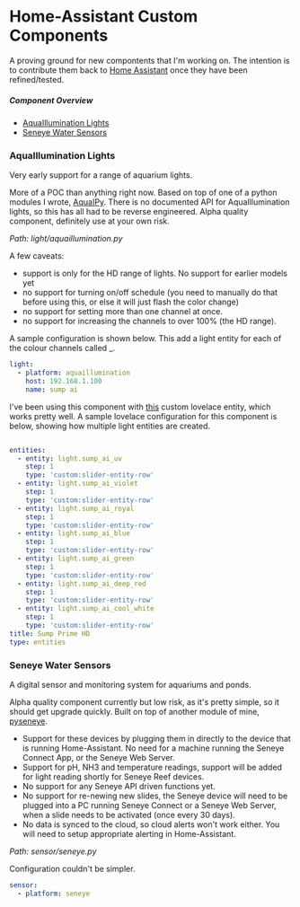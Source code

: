# Home-Assistant Custom Components

A proving ground for new compontents that I'm working on. The intention is to contribute them back to [Home Assistant](https://github.com/home-assistant/home-assistant) once they have been refined/tested.

##### Component Overview
* [AquaIllumination Lights](#aquaillumination-lights)
* [Seneye Water Sensors](#seneye-water-sensors)




### AquaIllumination Lights

Very early support for a range of aquarium lights. 

More of a POC than anything right now. Based on top of one of a python modules I wrote, [AquaIPy](https://github.com/mcclown/AquaIPy). There is no documented API for AquaIllumination lights, so this has all had to be reverse engineered. Alpha quality component, definitely use at your own risk.

_Path: light/aquaillumination.py_

A few caveats:

* support is only for the HD range of lights. No support for earlier models yet
* no support for turning on/off schedule (you need to manually do that before using this, or else it will just flash the color change)
* no support for setting more than one channel at once.
* no support for increasing the channels to over 100% (the HD range).

A sample configuration is shown below. This add a light entity for each of the colour channels called <name>_<channel name>.

```YAML
light:
  - platform: aquaillumination
    host: 192.168.1.100
    name: sump ai
```

I've been using this component with [this](https://github.com/thomasloven/lovelace-slider-entity-row) custom lovelace entity, which works pretty well. A sample lovelace configuration for this component is below, showing how multiple light entities are created.

```YAML

entities:
  - entity: light.sump_ai_uv
    step: 1
    type: 'custom:slider-entity-row'
  - entity: light.sump_ai_violet
    step: 1
    type: 'custom:slider-entity-row'
  - entity: light.sump_ai_royal
    step: 1
    type: 'custom:slider-entity-row'
  - entity: light.sump_ai_blue
    step: 1
    type: 'custom:slider-entity-row'
  - entity: light.sump_ai_green
    step: 1
    type: 'custom:slider-entity-row'
  - entity: light.sump_ai_deep_red
    step: 1
    type: 'custom:slider-entity-row'
  - entity: light.sump_ai_cool_white
    step: 1
    type: 'custom:slider-entity-row'
title: Sump Prime HD
type: entities
```

### Seneye Water Sensors

A digital sensor and monitoring system for aquariums and ponds.

Alpha quality component currently but low risk, as it's pretty simple, so it should get upgrade quickly. Built on top of another module of mine, [pyseneye](https://github.com/mcclown/pyseneye).

* Support for these devices by plugging them in directly to the device that is running Home-Assistant. No need for a machine running the Seneye Connect App, or the Seneye Web Server.
* Support for pH, NH3 and temperature readings, support will be added for light reading shortly for Seneye Reef devices.
* No support for any Seneye API driven functions yet.
* No support for re-newing new slides, the Seneye device will need to be plugged into a PC running Seneye Connect or a Seneye Web Server, when a slide needs to be activated (once every 30 days).
* No data is synced to the cloud, so cloud alerts won't work either. You will need to setup appropriate alerting in Home-Assistant.

_Path: sensor/seneye.py_

Configuration couldn't be simpler.

```YAML
sensor:
  - platform: seneye
```
